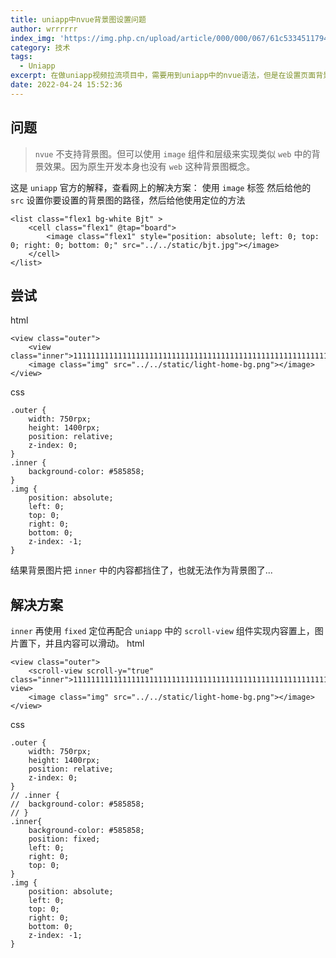 ```yaml
---
title: uniapp中nvue背景图设置问题
author: wrrrrrr
index_img: 'https://img.php.cn/upload/article/000/000/067/61c5334511794151.jpg'
category: 技术
tags:
  - Uniapp
excerpt: 在做uniapp视频拉流项目中，需要用到uniapp中的nvue语法，但是在设置页面背景图的时候，app端出现一些bug
date: 2022-04-24 15:52:36
---
```


## 问题
> `nvue` 不支持背景图。但可以使用 `image` 组件和层级来实现类似 `web` 中的背景效果。因为原生开发本身也没有 `web` 这种背景图概念。

这是 `uniapp` 官方的解释，查看网上的解决方案：
使用 `image` 标签 然后给他的 `src` 设置你要设置的背景图的路径，然后给他使用定位的方法
```
<list class="flex1 bg-white Bjt" >
	<cell class="flex1" @tap="board">
		<image class="flex1" style="position: absolute; left: 0; top: 0; right: 0; bottom: 0;" src="../../static/bjt.jpg"></image>  
	</cell>
</list>
```

## 尝试
html
```
<view class="outer">
	<view class="inner">111111111111111111111111111111111111111111111111111111111111111111111111111111111111111111111111111111111</view>
	<image class="img" src="../../static/light-home-bg.png"></image>
</view>
```

css
```
.outer {
	width: 750rpx;
	height: 1400rpx;
	position: relative;
	z-index: 0;
}
.inner {
	background-color: #585858;
}
.img {
	position: absolute;
	left: 0;
	top: 0;
	right: 0;
	bottom: 0;
	z-index: -1;
}
```

结果背景图片把 `inner` 中的内容都挡住了，也就无法作为背景图了...

## 解决方案
`inner` 再使用 `fixed` 定位再配合 `uniapp` 中的 `scroll-view` 组件实现内容置上，图片置下，并且内容可以滑动。
html
```
<view class="outer">
	<scroll-view scroll-y="true" class="inner">111111111111111111111111111111111111111111111111111111111111111111111111111111111111111111111111111111111</scroll-view>
	<image class="img" src="../../static/light-home-bg.png"></image>
</view>
```

css
```
.outer {
	width: 750rpx;
	height: 1400rpx;
	position: relative;
	z-index: 0;
}
// .inner {
// 	background-color: #585858;
// }
.inner{
	background-color: #585858;
	position: fixed;
	left: 0;
	right: 0;
	top: 0;
}
.img {
	position: absolute;
	left: 0;
	top: 0;
	right: 0;
	bottom: 0;
	z-index: -1;
}
```